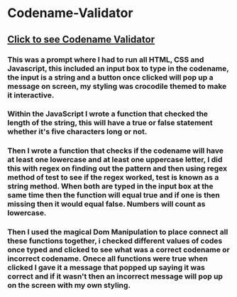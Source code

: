 # Codename-Validator

## [Click to see Codename Validator](https://pjsalter.github.io/Codename-Validator/)

### This was a prompt where I had to run all HTML, CSS and Javascript, this included an input box to type in the codename, the input is a string and a button once clicked will pop up a message on screen, my styling was crocodile themed to make it interactive.

### Within the JavaScript I wrote a function that checked the length of the string, this will have a true or false statement whether it's five characters long or not.

### Then I wrote a function that checks if the codename will have at least one lowercase and at least one uppercase letter, I did this with regex on finding out the pattern and then using regex method of test to see if the regex worked, test is known as a string method. When both are typed in the input box at the same time then the function will equal true and if one is then missing then it would equal false. Numbers will count as lowercase.

### Then I used the magical Dom Manipulation to place connect all these functions together, i checked different values of codes once typed and clicked to see what was a correct codename or incorrect codename. Onece all functions were true when clicked I gave it a message that popped up saying it was correct and if it wasn't then an incorrect message will pop up on the screen with my own styling.
